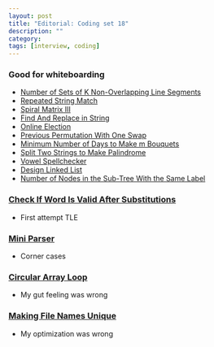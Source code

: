 ```yaml
---
layout: post
title: "Editorial: Coding set 18" 
description: ""
category: 
tags: [interview, coding]
--- 
```


### Good for whiteboarding

* [Number of Sets of K Non-Overlapping Line Segments](https://leetcode.com/submissions/detail/412869778/)
* [Repeated String Match](https://leetcode.com/submissions/detail/413109081/)
* [Spiral Matrix III](https://leetcode.com/submissions/detail/413186272/)
* [Find And Replace in String](https://leetcode.com/submissions/detail/414724795/)
* [Online Election](https://leetcode.com/submissions/detail/414729106/)
* [Previous Permutation With One Swap](https://leetcode.com/submissions/detail/415070360/)
* [Minimum Number of Days to Make m Bouquets](https://leetcode.com/submissions/detail/415074020/)
* [Split Two Strings to Make Palindrome](https://leetcode.com/submissions/detail/416555734/)
* [Vowel Spellchecker](https://leetcode.com/submissions/detail/416888783/)
* [Design Linked List](https://leetcode.com/submissions/detail/416910725/)
* [Number of Nodes in the Sub-Tree With the Same Label](https://leetcode.com/submissions/detail/417644911/)

### [Check If Word Is Valid After Substitutions](https://leetcode.com/submissions/detail/413940655/)
* First attempt TLE

### [Mini Parser](https://leetcode.com/submissions/detail/416577220/)
* Corner cases

### [Circular Array Loop](https://leetcode.com/submissions/detail/416898064/)
* My gut feeling was wrong

### [Making File Names Unique](https://leetcode.com/submissions/detail/417631625/)
* My optimization was wrong
